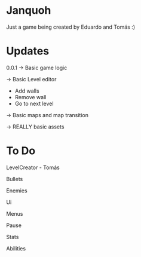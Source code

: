 # Janquoh
Just a game being created by Eduardo and Tomás :)

# Updates
0.0.1
-> Basic game logic

-> Basic Level editor
- Add walls
- Remove wall
- Go to next level

-> Basic maps and map transition

-> REALLY basic assets


# To Do
LevelCreator - Tomás

Bullets

Enemies

Ui

Menus

Pause

Stats

Abilities
